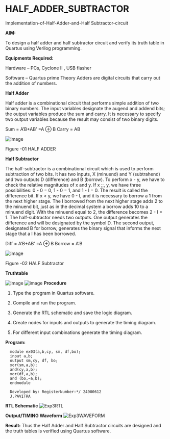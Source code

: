 # HALF_ADDER_SUBTRACTOR

Implementation-of-Half-Adder-and-Half Subtractor-circuit

**AIM:**

To design a half adder and half subtractor circuit and verify its truth table in Quartus using Verilog programming.

**Equipments Required:**

Hardware – PCs, Cyclone II , USB flasher 

Software – Quartus prime Theory Adders are digital circuits that carry out the addition of numbers.

**Half Adder**

Half adder is a combinational circuit that performs simple addition of two binary numbers. The input variables designate the augend and addend bits; the output variables produce the sum and carry. It is necessary to specify two output variables because the result may consist of two binary digits.

Sum = A’B+AB’ =A ⊕ B Carry = AB

![image](https://github.com/naavaneetha/HALF_ADDER_SUBTRACTOR/assets/154305477/bd4a0b2c-cdbc-4184-ab08-81578f121e1f)

Figure -01 HALF ADDER

**Half Subtractor**

The half-subtractor is a combinational circuit which is used to perform subtraction of two bits. It has two inputs, X (minuend) and Y (subtrahend) and two outputs D (difference) and B (borrow). To perform x - y, we have to check the relative magnitudes of x and y. If x ;;, y, we have three possibilities: 0 - 0 = 0, 1 - 0 = 1, and 1 - I = 0. The result is called the difference bit. If x < y, we have 0 - I, and it is necessary to borrow a 1 from the next higher stage. The I borrowed from the next higher stage adds 2 to the minuend bit, just as in the decimal system a borrow adds 10 to a minuend digit. With the minuend equal to 2, the difference becomes 2 - I = 1. The half-subtractor needs two outputs. One output generates the difference and will be designated by the symbol D. The second output, designated B for borrow, generates the binary signal that informs the next stage that a I has been borrowed. 

Diff = A’B+AB’ =A ⊕ B
Borrow = A’B

 ![image](https://github.com/naavaneetha/HALF_ADDER_SUBTRACTOR/assets/154305477/d76b099c-513f-4e7c-843a-e2fd028a531a)

Figure -02 HALF Subtractor

**Truthtable**

![image](https://github.com/user-attachments/assets/52062f5d-0af3-425d-9e67-15bf399c40d6)
![image](https://github.com/user-attachments/assets/2ce86520-018e-4e38-b8c4-f7e9e23ad23c)
**Procedure**

1.	Type the program in Quartus software.

2.	Compile and run the program.

3.	Generate the RTL schematic and save the logic diagram.

4.	Create nodes for inputs and outputs to generate the timing diagram.

5.	For different input combinations generate the timing diagram.


**Program:**

      module ex03(a,b,cy, sm, df,bo);
      input a,b; 
      output sm,cy, df, bo; 
      xor(sm,a,b);
      and(cy,a,b); 
      xor(df,a,b);
      and (bo,~a,b);
      endmodule
      
      Developed by: RegisterNumber:*/ 24900612 
      J.PAVITRA

**RTL Schematic**
![Exp3RTL](https://github.com/user-attachments/assets/91131b39-f8d4-4a44-a4c5-d42a6c545db0)

**Output/TIMING Waveform**
![Exp3WAVEFORM](https://github.com/user-attachments/assets/c21117da-14d5-40f5-b056-5a00ce2d03cb)

**Result:**
Thus the Half Adder and Half Subtractor circuits are designed and the truth tables is verified using Quartus software.
